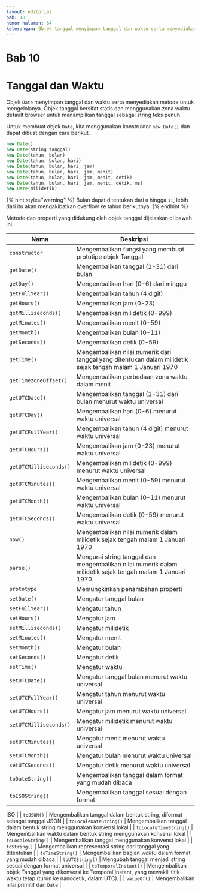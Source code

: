 ```yaml
---
layout: editorial
bab: 10
nomor halaman: 64
keterangan: Objek tanggal menyimpan tanggal dan waktu serta menyediakan metode untuk mengelolanya. Objek tanggal bersifat statis dan menggunakan zona waktu default browser untuk menampilkan tanggal sebagai string teks penuh.
---
```


# Bab 10

# Tanggal dan Waktu

Objek `Date` menyimpan tanggal dan waktu serta menyediakan metode untuk mengelolanya. Objek tanggal bersifat statis dan menggunakan zona waktu default browser untuk menampilkan tanggal sebagai string teks penuh.

Untuk membuat objek `Date`, kita menggunakan konstruktor `new Date()` dan dapat dibuat dengan cara berikut.

```javascript
new Date()
new Date(string tanggal)
new Date(tahun, bulan)
new Date(tahun, bulan, hari)
new Date(tahun, bulan, hari, jam)
new Date(tahun, bulan, hari, jam, menit)
new Date(tahun, bulan, hari, jam, menit, detik)
new Date(tahun, bulan, hari, jam, menit, detik, ms)
new Date(milidetik)
```

{% hint style="warning" %}
Bulan dapat ditentukan dari `0` hingga `11`, lebih dari itu akan mengakibatkan overflow ke tahun berikutnya.
{% endhint %}

Metode dan properti yang didukung oleh objek tanggal dijelaskan di bawah ini:

| Nama                   | Deskripsi                                                                                                  |
| ---------------------- | ---------------------------------------------------------------------------------------------------------- |
| `constructor`          | Mengembalikan fungsi yang membuat prototipe objek Tanggal                                                  |
| `getDate()`            | Mengembalikan tanggal (1-31) dari bulan                                                                    |
| `getDay()`             | Mengembalikan hari (0-6) dari minggu                                                                       |
| `getFullYear()`        | Mengembalikan tahun (4 digit)                                                                              |
| `getHours()`           | Mengembalikan jam (0-23)                                                                                   |
| `getMilliseconds()`    | Mengembalikan milidetik (0-999)                                                                            |
| `getMinutes()`         | Mengembalikan menit (0-59)                                                                                 |
| `getMonth()`           | Mengembalikan bulan (0-11)                                                                                 |
| `getSeconds()`         | Mengembalikan detik (0-59)                                                                                 |
| `getTime()`            | Mengembalikan nilai numerik dari tanggal yang ditentukan dalam milidetik sejak tengah malam 1 Januari 1970 |
| `getTimezoneOffset()`  | Mengembalikan perbedaan zona waktu dalam menit                                                             |
| `getUTCDate()`         | Mengembalikan tanggal (1-31) dari bulan menurut waktu universal                                            |
| `getUTCDay()`          | Mengembalikan hari (0-6) menurut waktu universal                                                           |
| `getUTCFullYear()`     | Mengembalikan tahun (4 digit) menurut waktu universal                                                      |
| `getUTCHours()`        | Mengembalikan jam (0-23) menurut waktu universal                                                           |
| `getUTCMilliseconds()` | Mengembalikan milidetik (0-999) menurut waktu universal                                                    |
| `getUTCMinutes()`      | Mengembalikan menit (0-59) menurut waktu universal                                                         |
| `getUTCMonth()`        | Mengembalikan bulan (0-11) menurut waktu universal                                                         |
| `getUTCSeconds()`      | Mengembalikan detik (0-59) menurut waktu universal                                                         |
| `now()`                | Mengembalikan nilai numerik dalam milidetik sejak tengah malam 1 Januari 1970                              |
| `parse()`              | Mengurai string tanggal dan mengembalikan nilai numerik dalam milidetik sejak tengah malam 1 Januari 1970  |
| `prototype`            | Memungkinkan penambahan properti                                                                           |
| `setDate()`            | Mengatur tanggal bulan                                                                                     |
| `setFullYear()`        | Mengatur tahun                                                                                             |
| `setHours()`           | Mengatur jam                                                                                               |
| `setMilliseconds()`    | Mengatur milidetik                                                                                         |
| `setMinutes()`         | Mengatur menit                                                                                             |
| `setMonth()`           | Mengatur bulan                                                                                             |
| `setSeconds()`         | Mengatur detik                                                                                             |
| `setTime()`            | Mengatur waktu                                                                                             |
| `setUTCDate()`         | Mengatur tanggal bulan menurut waktu universal                                                             |
| `setUTCFullYear()`     | Mengatur tahun menurut waktu universal                                                                     |
| `setUTCHours()`        | Mengatur jam menurut waktu universal                                                                       |
| `setUTCMilliseconds()` | Mengatur milidetik menurut waktu universal                                                                 |
| `setUTCMinutes()`      | Mengatur menit menurut waktu universal                                                                     |
| `setUTCMonth()`        | Mengatur bulan menurut waktu universal                                                                     |
| `setUTCSeconds()`      | Mengatur detik menurut waktu universal                                                                     |
| `toDateString()`       | Mengembalikan tanggal dalam format yang mudah dibaca                                                       |
| `toISOString()`        | Mengembalikan tanggal sesuai dengan format                                                                 |

ISO |
| `toJSON()` | Mengembalikan tanggal dalam bentuk string, diformat sebagai tanggal JSON |
| `toLocaleDateString()` | Mengembalikan tanggal dalam bentuk string menggunakan konvensi lokal |
| `toLocaleTimeString()` | Mengembalikan waktu dalam bentuk string menggunakan konvensi lokal |
| `toLocaleString()` | Mengembalikan tanggal menggunakan konvensi lokal |
| `toString()` | Mengembalikan representasi string dari tanggal yang ditentukan |
| `toTimeString()` | Mengembalikan bagian _waktu_ dalam format yang mudah dibaca |
| `toUTCString()` | Mengubah tanggal menjadi string sesuai dengan format universal |
| `toTemporalInstant()` | Mengembalikan objek Tanggal yang dikonversi ke Temporal.Instant, yang mewakili titik waktu tetap (turun ke nanodetik, dalam UTC). |
| `valueOf()` | Mengembalikan nilai primitif dari `Date` |
